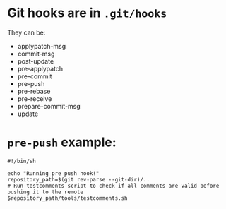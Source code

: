 # Git hooks are in `.git/hooks`
They can be:
- applypatch-msg
- commit-msg
- post-update
- pre-applypatch
- pre-commit
- pre-push
- pre-rebase
- pre-receive
- prepare-commit-msg
- update
 
# `pre-push` example:
```shell
#!/bin/sh

echo "Running pre push hook!"
repository_path=$(git rev-parse --git-dir)/..
# Run testcomments script to check if all comments are valid before pushing it to the remote
$repository_path/tools/testcomments.sh
```
